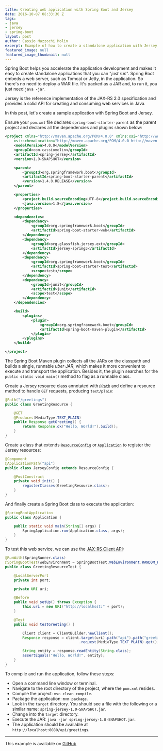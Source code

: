 ```yaml
---
title: Creating web application with Spring Boot and Jersey
date: 2016-10-07 08:33:30 Z
tags:
- java
- jersey
- spring-boot
layout: post
author: Cassio Mazzochi Molin
excerpt: Example of how to create a standalone application with Jersey with Spring Boot.
featured_image: null
featured_image_thumbnail: null
---
```


Spring Boot helps you accelerate the application development and makes it easy to create standalone applications that you can "_just run_". Spring Boot embeds a web server, such as Tomcat or Jetty, in the application. So there's no need to deploy a WAR file. It's packed as a JAR and, to run it, you just need `java -jar`.

Jersey is the reference implementation of the JAX-RS 2.0 specification and provides a solid API for creating and consuming web services in Java.

In this post, let's create a sample application with Spring Boot and Jersey.

Ensure your `pom.xml` file declares `spring-boot-starter-parent` as the parent project and declares all the dependencies and plugins shown below:

```xml
<project xmlns="http://maven.apache.org/POM/4.0.0" xmlns:xsi="http://www.w3.org/2001/XMLSchema-instance"
    xsi:schemaLocation="http://maven.apache.org/POM/4.0.0 http://maven.apache.org/xsd/maven-4.0.0.xsd">
    <modelVersion>4.0.0</modelVersion>
    <groupId>com.cassiomolin</groupId>
    <artifactId>spring-jersey</artifactId>
    <version>1.0-SNAPSHOT</version>

    <parent>
        <groupId>org.springframework.boot</groupId>
        <artifactId>spring-boot-starter-parent</artifactId>
        <version>1.4.0.RELEASE</version>
    </parent>

    <properties>
        <project.build.sourceEncoding>UTF-8</project.build.sourceEncoding>
        <java.version>1.8</java.version>
    </properties>

    <dependencies>
        <dependency>
            <groupId>org.springframework.boot</groupId>
            <artifactId>spring-boot-starter-web</artifactId>
        </dependency>
        <dependency>
            <groupId>org.glassfish.jersey.ext</groupId>
            <artifactId>jersey-spring3</artifactId>
        </dependency>
        <dependency>
            <groupId>org.springframework.boot</groupId>
            <artifactId>spring-boot-starter-test</artifactId>
            <scope>test</scope>
        </dependency>
        <dependency>
            <groupId>junit</groupId>
            <artifactId>junit</artifactId>
            <scope>test</scope>
        </dependency>
    </dependencies>

    <build>
        <plugins>
            <plugin>
                <groupId>org.springframework.boot</groupId>
                <artifactId>spring-boot-maven-plugin</artifactId>
            </plugin>
        </plugins>
    </build>

</project>
```

The Spring Boot Maven plugin collects all the JARs on the classpath and builds a single, runnable _uber JAR_, which makes it more convenient to execute and transport the application. Besides it, the plugin searches for the `public static void main()` method to flag as a runnable class.

Create a Jersey resource class annotated with [`@Path`][4] and define a resource method to handle `GET` requests, producing `text/plain`:

```java
@Path("/greetings")
public class GreetingResource {

    @GET
    @Produces(MediaType.TEXT_PLAIN)
    public Response getGreeting() {
        return Response.ok("Hello, World!").build();
    }
}
```

Create a class that extends [`ResourceConfig`][2] or [`Application`][3] to register the Jersey resources:

```java
@Component
@ApplicationPath("api")
public class JerseyConfig extends ResourceConfig {

    @PostConstruct
    private void init() {
        registerClasses(GreetingResource.class);
    }
}
```

And finally create a Spring Boot class to execute the application:

```java
@SpringBootApplication
public class Application {

    public static void main(String[] args) {
        SpringApplication.run(Application.class, args);
    }
}
```

To test this web service, we can use the [JAX-RS Client API][5]:

```java
@RunWith(SpringRunner.class)
@SpringBootTest(webEnvironment = SpringBootTest.WebEnvironment.RANDOM_PORT)
public class GreetingResourceTest {

    @LocalServerPort
    private int port;

    private URI uri;

    @Before
    public void setUp() throws Exception {
        this.uri = new URI("http://localhost:" + port);
    }

    @Test
    public void testGreeting() {

        Client client = ClientBuilder.newClient();
        Response response = client.target(uri).path("api").path("greetings")
                                  .request(MediaType.TEXT_PLAIN).get();

        String entity = response.readEntity(String.class);
        assertEquals("Hello, World!", entity);
    }
}
```

To compile and run the application, follow these steps:

- Open a command line window or terminal.
- Navigate to the root directory of the project, where the `pom.xml` resides.
- Compile the project: `mvn clean compile`.
- Package the application: `mvn package`.
- Look in the `target` directory. You should see a file with the following or a similar name: `spring-jersey-1.0-SNAPSHOT.jar`.
- Change into the `target` directory.
- Execute the JAR: `java -jar spring-jersey-1.0-SNAPSHOT.jar`.
- The application should be available at `http://localhost:8080/api/greetings`.

---

This example is available on [GitHub][1].

[1]: https://github.com/cassiomolin/jersey-springboot
[2]: https://jersey.java.net/apidocs/2.23/jersey/org/glassfish/jersey/server/ResourceConfig.html
[3]: https://jersey.java.net/apidocs/2.23/jersey/javax/ws/rs/core/Application.html
[4]: https://jersey.java.net/apidocs/2.23/jersey/javax/ws/rs/Path.html
[5]: https://jersey.java.net/apidocs/2.23/jersey/javax/ws/rs/client/package-summary.html
